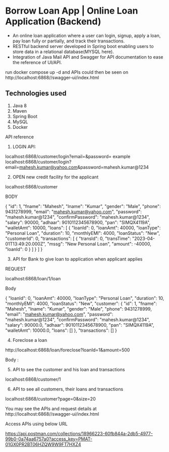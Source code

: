 # Borrow Loan App | Online Loan Application (Backend)

- An online loan application where a user can login, signup, apply a loan, pay loan fully or partially, and track their transactions.
- RESTful backend server developed in Spring boot enabling users to store data in a relational database(MYSQL here).
- Integration of Java Mail API and Swagger for API documentation to ease the reference of UI/API.

run docker compose up -d and APIs could then be seen on http://localhost:6868//swagger-ui/index.html

## Technologies used
1. Java 8
2. Maven
3. Spring Boot
4. MySQL
5. Docker


API reference

1. LOGIN API:

localhost:6868/customer/login?email=<emailID>&password=<userPassword>
example
localhost:6868/customer/login?email=mahesh.kumar@yahoo.com&password=mahesh.kumar@1234


2. OPEN new credit facility for the applicant

localhost:6868/customer

BODY

{
"id": 1,
"fname": "Mahesh",
"lname": "Kumar",
"gender": "Male",
"phone": 9431278999,
"email": "mahesh.kumar@yahoo.com",
"password": "mahesh.kumar@1234",
"confirmPassword": "mahesh.kumar@1234",
"salary": 90000,
"adhaar": 9010112345678900,
"pan": "SIMQX4119A",
"walletAmt": 10000,
"loans": [
{
"loanId": 0,
"loanAmt": 40000,
"loanType": "Personal Loan",
"duration": 10,
"monthlyEMI": 4000,
"loanStatus": "New",
"customerId": 0,
"transactions": [
{
"transId": 0,
"transTime": "2023-04-01T13:49:20.000Z",
"mssg": "New Personal Loan",
"amount": -40000,
"loanId": 0
}
]
}
]
}


3. API for Bank to give loan to application when applicant applies

REQUEST

localhost:6868/loan/1/loan

Body

{
"loanId": 0,
"loanAmt": 40000,
"loanType": "Personal Loan",
"duration": 10,
"monthlyEMI": 4000,
"loanStatus": "New",
"customer": {
"id": 1,
"fname": "Mahesh",
"lname": "Kumar",
"gender": "Male",
"phone": 9431278999,
"email": "mahesh.kumar@yahoo.com",
"password": "mahesh.kumar@1234",
"confirmPassword": "mahesh.kumar@1234",
"salary": 90000.0,
"adhaar": 9010112345678900,
"pan": "SIMQX4119A",
"walletAmt": 10000.0,
"loans": []
},
"transactions": []
}

4. Foreclose a loan

http://localhost:6868/loan/foreclose?loanId=1&amount=500

Body : <No Body>

5. API to see the customer and his loan and transactions

localhost:6868/customer/1

6. API to see all customers, their loans and transactions

localhost:6868/customer?page=0&size=20


You may see the APIs and request details at http://localhost:6868//swagger-ui/index.html



Access APIs using below URL

https://api.postman.com/collections/18966223-60fb844a-2db5-4977-99b0-0a74aa6757a0?access_key=PMAT-01GX0PR2BT06HZQW9W9FT7HXZ4
